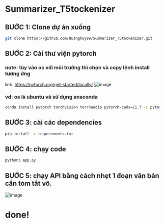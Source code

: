 # Summarizer_T5tockenizer
## BƯỚC 1: Clone dự án xuống
   ```sh
   git clone https://github.com/Quanghuy99/Summarizer_T5tockenizer.git
   ```
## BƯỚC 2: Cài thư viện pytorch
### note: tùy vào os với môi trường thì chọn và copy lệnh install tương ứng
link :https://pytorch.org/get-started/locally/
![image](https://github.com/Quanghuy99/Summarizer_T5tockenizer/assets/30777550/0ad0443e-589e-4576-b6f3-2e67daba383d)

### vd: os là ubuntu và sử dụng anaconda 
   ```sh
   conda install pytorch torchvision torchaudio pytorch-cuda=11.7 -c pytorch -c nvidia
   ```
## BƯỚC 3: cài các dependencies
   ```sh
   pip install -r requirements.txt
   ```
## BƯỚC 4: chạy code
   ```sh
   python3 app.py
   ```
## BƯỚC 5: chạy API bằng cách nhẹt 1 đoạn văn bản cần tóm tắt vô.
![image](https://github.com/Quanghuy99/Summarizer_T5tockenizer/assets/30777550/e030b90a-d252-4e63-8dad-e78f5f8eb5a0)


# done!
